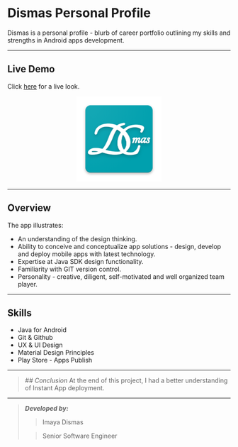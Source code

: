 # Dismas Personal Profile

Dismas is a personal profile - blurb of career portfolio outlining my skills and strengths in Android apps development.

---
## Live Demo
Click [here](https://play.google.com/store/apps/details?id=inc.smart.solutions.imayaprofile) for a live look.

<p align="center">
  <img src="https://github.com/ImayaDismas/Dismas/blob/develop/app/src/main/res/mipmap-xxxhdpi/ic_launcher.png">
</p>

---
## Overview 
The app illustrates:

- An understanding of the design thinking.
- Ability to conceive and conceptualize app solutions - design, develop and deploy mobile apps with latest technology.
- Expertise at Java SDK design functionality.
- Familiarity with GIT version control.
- Personality - creative, diligent, self-motivated and well organized team player.

---
## Skills
- Java for Android
- Git & Github
- UX & UI Design
- Material Design Principles
- Play Store - Apps Publish

---
>_## Conclusion_
At the end of this project, I had a better understanding of Instant App deployment.

---
>_**Developed by:**_
>> Imaya Dismas
>
>> Senior Software Engineer